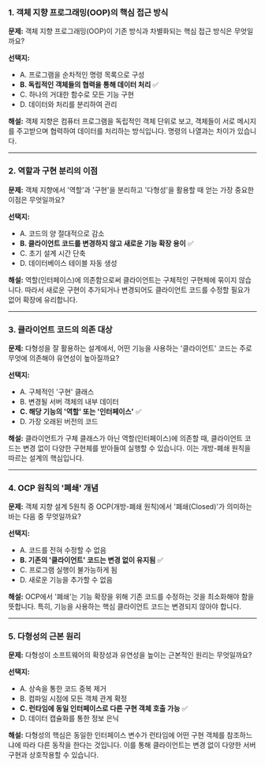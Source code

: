 ### 1. 객체 지향 프로그래밍(OOP)의 핵심 접근 방식

**문제:** 객체 지향 프로그래밍(OOP)이 기존 방식과 차별화되는 핵심 접근 방식은 무엇일까요?

**선택지:**
- A. 프로그램을 순차적인 명령 목록으로 구성
- **B. 독립적인 객체들의 협력을 통해 데이터 처리** ✅
- C. 하나의 거대한 함수로 모든 기능 구현
- D. 데이터와 처리를 분리하여 관리

**해설:**
객체 지향은 컴퓨터 프로그램을 독립적인 객체 단위로 보고, 객체들이 서로 메시지를 주고받으며 협력하여 데이터를 처리하는 방식입니다. 명령의 나열과는 차이가 있습니다.

---

### 2. 역할과 구현 분리의 이점

**문제:** 객체 지향에서 '역할'과 '구현'을 분리하고 '다형성'을 활용할 때 얻는 가장 중요한 이점은 무엇일까요?

**선택지:**
- A. 코드의 양 절대적으로 감소
- **B. 클라이언트 코드를 변경하지 않고 새로운 기능 확장 용이** ✅
- C. 초기 설계 시간 단축
- D. 데이터베이스 테이블 자동 생성

**해설:**
역할(인터페이스)에 의존함으로써 클라이언트는 구체적인 구현체에 묶이지 않습니다. 따라서 새로운 구현이 추가되거나 변경되어도 클라이언트 코드를 수정할 필요가 없어 확장에 유리합니다.

---

### 3. 클라이언트 코드의 의존 대상

**문제:** 다형성을 잘 활용하는 설계에서, 어떤 기능을 사용하는 '클라이언트' 코드는 주로 무엇에 의존해야 유연성이 높아질까요?

**선택지:**
- A. 구체적인 '구현' 클래스
- B. 변경될 서버 객체의 내부 데이터
- **C. 해당 기능의 '역할' 또는 '인터페이스'** ✅
- D. 가장 오래된 버전의 코드

**해설:**
클라이언트가 구체 클래스가 아닌 역할(인터페이스)에 의존할 때, 클라이언트 코드는 변경 없이 다양한 구현체를 받아들여 실행할 수 있습니다. 이는 개방-폐쇄 원칙을 따르는 설계의 핵심입니다.

---

### 4. OCP 원칙의 '폐쇄' 개념

**문제:** 객체 지향 설계 5원칙 중 OCP(개방-폐쇄 원칙)에서 '폐쇄(Closed)'가 의미하는 바는 다음 중 무엇일까요?

**선택지:**
- A. 코드를 전혀 수정할 수 없음
- **B. 기존의 '클라이언트' 코드는 변경 없이 유지됨** ✅
- C. 프로그램 실행이 불가능하게 됨
- D. 새로운 기능을 추가할 수 없음

**해설:**
OCP에서 '폐쇄'는 기능 확장을 위해 기존 코드를 수정하는 것을 최소화해야 함을 뜻합니다. 특히, 기능을 사용하는 핵심 클라이언트 코드는 변경되지 않아야 합니다.

---

### 5. 다형성의 근본 원리

**문제:** 다형성이 소프트웨어의 확장성과 유연성을 높이는 근본적인 원리는 무엇일까요?

**선택지:**
- A. 상속을 통한 코드 중복 제거
- B. 컴파일 시점에 모든 객체 관계 확정
- **C. 런타임에 동일 인터페이스로 다른 구현 객체 호출 가능** ✅
- D. 데이터 캡슐화를 통한 정보 은닉

**해설:**
다형성의 핵심은 동일한 인터페이스 변수가 런타임에 어떤 구현 객체를 참조하느냐에 따라 다른 동작을 한다는 것입니다. 이를 통해 클라이언트는 변경 없이 다양한 서버 구현과 상호작용할 수 있습니다.